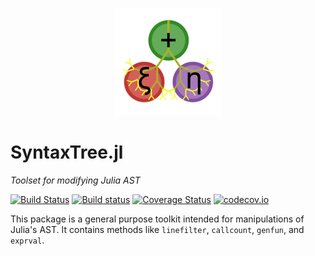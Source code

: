 <p align="center">
  <img src="./docs/src/assets/logo.png" alt="SyntaxTree.jl"/>
</p>

# SyntaxTree.jl

*Toolset for modifying Julia AST*

[![Build Status](https://travis-ci.org/chakravala/SyntaxTree.jl.svg?branch=master)](https://travis-ci.org/chakravala/SyntaxTree.jl)
[![Build status](https://ci.appveyor.com/api/projects/status/udd0yvrqkeqa5hbp?svg=true)](https://ci.appveyor.com/project/chakravala/syntaxtree-jl)
[![Coverage Status](https://coveralls.io/repos/chakravala/SyntaxTree.jl/badge.svg?branch=master&service=github)](https://coveralls.io/github/chakravala/SyntaxTree.jl?branch=master)
[![codecov.io](http://codecov.io/github/chakravala/SyntaxTree.jl/coverage.svg?branch=master)](http://codecov.io/github/chakravala/SyntaxTree.jl?branch=master)

This package is a general purpose toolkit intended for manipulations of Julia's AST. It contains methods like `linefilter`, `callcount`, `genfun`, and `exprval`.

